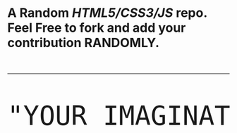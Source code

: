 <h1>A <strong>Random <i>HTML5/CSS3/JS</i></strong> repo.<br> <b> Feel Free</b> to fork and add your contribution <strong>RANDOMLY</strong>.<br><br></h1>
<hr>
<pre style="font-size: 60px">"YOUR IMAGINATION, YOUR OWN LIMIT!!"</pre>
